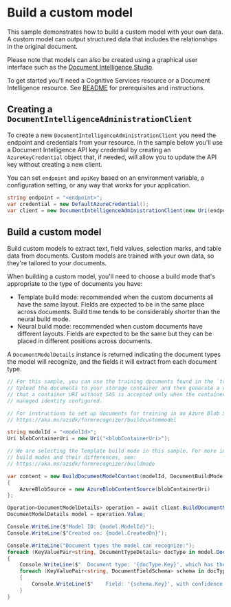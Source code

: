 # Build a custom model

This sample demonstrates how to build a custom model with your own data. A custom model can output structured data that includes the relationships in the original document.

Please note that models can also be created using a graphical user interface such as the [Document Intelligence Studio][di_studio].

To get started you'll need a Cognitive Services resource or a Document Intelligence resource. See [README][README] for prerequisites and instructions.

## Creating a `DocumentIntelligenceAdministrationClient`

To create a new `DocumentIntelligenceAdministrationClient` you need the endpoint and credentials from your resource. In the sample below you'll use a Document Intelligence API key credential by creating an `AzureKeyCredential` object that, if needed, will allow you to update the API key without creating a new client.

You can set `endpoint` and `apiKey` based on an environment variable, a configuration setting, or any way that works for your application.

```C# Snippet:CreateDocumentIntelligenceAdministrationClient
string endpoint = "<endpoint>";
var credential = new DefaultAzureCredential();
var client = new DocumentIntelligenceAdministrationClient(new Uri(endpoint), credential);
```

## Build a custom model

Build custom models to extract text, field values, selection marks, and table data from documents. Custom models are trained with your own data, so they're tailored to your documents.

When building a custom model, you'll need to choose a build mode that's appropriate to the type of documents you have:
- Template build mode: recommended when the custom documents all have the same layout. Fields are expected to be in the same place across documents. Build time tends to be considerably shorter than the neural build mode.
- Neural build mode: recommended when custom documents have different layouts. Fields are expected to be the same but they can be placed in different positions across documents.

A `DocumentModelDetails` instance is returned indicating the document types the model will recognize, and the fields it will extract from each document type.

```C# Snippet:DocumentIntelligenceSampleBuildModel
// For this sample, you can use the training documents found in the `trainingFiles` folder.
// Upload the documents to your storage container and then generate a container SAS URL. Note
// that a container URI without SAS is accepted only when the container is public or has a
// managed identity configured.

// For instructions to set up documents for training in an Azure Blob Storage Container, please see:
// https://aka.ms/azsdk/formrecognizer/buildcustommodel

string modelId = "<modelId>";
Uri blobContainerUri = new Uri("<blobContainerUri>");

// We are selecting the Template build mode in this sample. For more information about the available
// build modes and their differences, see:
// https://aka.ms/azsdk/formrecognizer/buildmode

var content = new BuildDocumentModelContent(modelId, DocumentBuildMode.Template)
{
    AzureBlobSource = new AzureBlobContentSource(blobContainerUri)
};

Operation<DocumentModelDetails> operation = await client.BuildDocumentModelAsync(WaitUntil.Completed, content);
DocumentModelDetails model = operation.Value;

Console.WriteLine($"Model ID: {model.ModelId}");
Console.WriteLine($"Created on: {model.CreatedOn}");

Console.WriteLine("Document types the model can recognize:");
foreach (KeyValuePair<string, DocumentTypeDetails> docType in model.DocTypes)
{
    Console.WriteLine($"  Document type: '{docType.Key}', which has the following fields:");
    foreach (KeyValuePair<string, DocumentFieldSchema> schema in docType.Value.FieldSchema)
    {
        Console.WriteLine($"    Field: '{schema.Key}', with confidence {docType.Value.FieldConfidence[schema.Key]}");
    }
}
```

[README]: https://github.com/Azure/azure-sdk-for-net/tree/main/sdk/documentintelligence/Azure.AI.DocumentIntelligence#getting-started
[di_studio]: https://aka.ms/azsdk/formrecognizer/formrecognizerstudio
